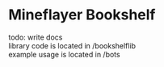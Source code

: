 # Mineflayer Bookshelf

todo: write docs <br>
library code is located in /bookshelflib <br>
example usage is located in /bots <br>
